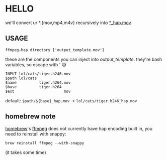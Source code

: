HELLO
=====

we'll convert ur *.{mov,mp4,m4v} recursively into [*_hap.mov](http://vdmx.vidvox.net/blog/hap)

USAGE
-----

	ffmpeg-hap directory ['output_template.mov']

these are the components you can inject into _output_template_. they're bash variables, so escape with ' 😅

	INPUT lol/cats/tiger.h246.mov
	$path lol/cats
	$name          tiger.h264.mov
	$base          tiger.h264
	$ext                      mov

default: `$path/${base}_hap.mov` → `lol/cats/tiger.h246_hap.mov`

homebrew note
-------------

[homebrew](http://brew.sh)'s [ffmpeg](https://github.com/Homebrew/homebrew-core/blob/master/Formula/ffmpeg.rb) does not currently have hap encoding built in, you need to reinstall with snappy:

	brew reinstall ffmpeg --with-snappy

(it takes some time)
